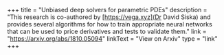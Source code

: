 +++
title = "Unbiased deep solvers for parametric PDEs"
description = "This research is co-authored by [https://vega.xyz](Dr David Siska) and provides several algorithms for how to train appropriate neural networks that can be used to price derivatives and tests to validate them."
link = "https://arxiv.org/abs/1810.05094"
linkText = "View on Arxiv"
type = "link"
+++